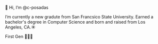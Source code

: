 👋 Hi, I’m @c-posadas

I’m currently a new gradute from San Francsico State University. Earned a bachelor's degree in Computer Science and born and raised from Los Angeles, CA.☀️

First Gen 🧑🏽‍🎓

<!---
c-posadas/c-posadas is a ✨ special ✨ repository because its `README.md` (this file) appears on your GitHub profile.
You can click the Preview link to take a look at your changes.
--->
